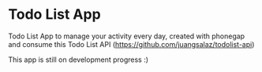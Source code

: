 # Todo List App

Todo List App to manage your activity every day, created with phonegap and consume this  Todo List API (https://github.com/juangsalaz/todolist-api)

This app is still on development progress :)

